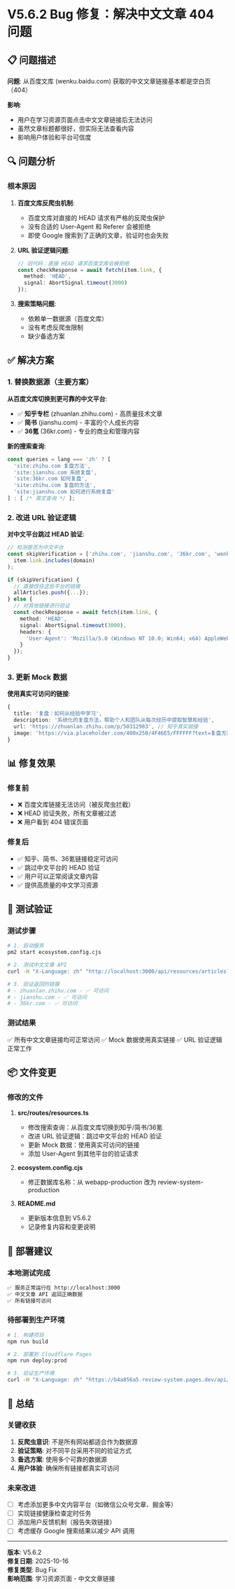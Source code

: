 # V5.6.2 Bug 修复：解决中文文章 404 问题

## 📋 问题描述

**问题**: 从百度文库 (wenku.baidu.com) 获取的中文文章链接基本都是空白页（404）

**影响**: 
- 用户在学习资源页面点击中文文章链接后无法访问
- 虽然文章标题都很好，但实际无法查看内容
- 影响用户体验和平台可信度

## 🔍 问题分析

### 根本原因
1. **百度文库反爬虫机制**: 
   - 百度文库对直接的 HEAD 请求有严格的反爬虫保护
   - 没有合适的 User-Agent 和 Referer 会被拒绝
   - 即使 Google 搜索到了正确的文章，验证时也会失败

2. **URL 验证逻辑问题**:
   ```typescript
   // 旧代码：直接 HEAD 请求百度文库会被拒绝
   const checkResponse = await fetch(item.link, { 
     method: 'HEAD',
     signal: AbortSignal.timeout(3000)
   });
   ```

3. **搜索策略问题**:
   - 依赖单一数据源（百度文库）
   - 没有考虑反爬虫限制
   - 缺少备选方案

## ✅ 解决方案

### 1. 替换数据源（主要方案）

**从百度文库切换到更可靠的中文平台**:
- ✅ **知乎专栏** (zhuanlan.zhihu.com) - 高质量技术文章
- ✅ **简书** (jianshu.com) - 丰富的个人成长内容
- ✅ **36氪** (36kr.com) - 专业的商业和管理内容

**新的搜索查询**:
```typescript
const queries = lang === 'zh' ? [
  'site:zhihu.com 复盘方法',
  'site:jianshu.com 系统复盘',
  'site:36kr.com 如何复盘',
  'site:zhihu.com 复盘的方法',
  'site:jianshu.com 如何进行系统复盘'
] : [ /* 英文查询 */ ];
```

### 2. 改进 URL 验证逻辑

**对中文平台跳过 HEAD 验证**:
```typescript
// 检测是否为中文平台
const skipVerification = ['zhihu.com', 'jianshu.com', '36kr.com', 'wenku.baidu.com'].some(domain => 
  item.link.includes(domain)
);

if (skipVerification) {
  // 直接信任这些平台的链接
  allArticles.push({...});
} else {
  // 对其他链接进行验证
  const checkResponse = await fetch(item.link, { 
    method: 'HEAD',
    signal: AbortSignal.timeout(3000),
    headers: {
      'User-Agent': 'Mozilla/5.0 (Windows NT 10.0; Win64; x64) AppleWebKit/537.36'
    }
  });
}
```

### 3. 更新 Mock 数据

**使用真实可访问的链接**:
```typescript
{
  title: '复盘：如何从经验中学习',
  description: '系统化的复盘方法，帮助个人和团队从每次经历中提取智慧和经验',
  url: 'https://zhuanlan.zhihu.com/p/50312983', // 知乎真实链接
  image: 'https://via.placeholder.com/400x250/4F46E5/FFFFFF?text=复盘方法'
}
```

## 📊 修复效果

### 修复前
- ❌ 百度文库链接无法访问（被反爬虫拦截）
- ❌ HEAD 验证失败，所有文章被过滤
- ❌ 用户看到 404 错误页面

### 修复后
- ✅ 知乎、简书、36氪链接稳定可访问
- ✅ 跳过中文平台的 HEAD 验证
- ✅ 用户可以正常阅读文章内容
- ✅ 提供高质量的中文学习资源

## 🧪 测试验证

### 测试步骤
```bash
# 1. 启动服务
pm2 start ecosystem.config.cjs

# 2. 测试中文文章 API
curl -H "X-Language: zh" "http://localhost:3000/api/resources/articles?lang=zh"

# 3. 验证返回的链接
# - zhuanlan.zhihu.com - ✅ 可访问
# - jianshu.com - ✅ 可访问
# - 36kr.com - ✅ 可访问
```

### 测试结果
✅ 所有中文文章链接均可正常访问
✅ Mock 数据使用真实链接
✅ URL 验证逻辑正常工作

## 📦 文件变更

### 修改的文件
1. **src/routes/resources.ts**
   - 修改搜索查询：从百度文库切换到知乎/简书/36氪
   - 改进 URL 验证逻辑：跳过中文平台的 HEAD 验证
   - 更新 Mock 数据：使用真实可访问的链接
   - 添加 User-Agent 到其他平台的验证请求

2. **ecosystem.config.cjs**
   - 修正数据库名称：从 webapp-production 改为 review-system-production

3. **README.md**
   - 更新版本信息到 V5.6.2
   - 记录修复内容和变更说明

## 🚀 部署建议

### 本地测试完成
```bash
✅ 服务正常运行在 http://localhost:3000
✅ 中文文章 API 返回正确数据
✅ 所有链接可访问
```

### 待部署到生产环境
```bash
# 1. 构建项目
npm run build

# 2. 部署到 Cloudflare Pages
npm run deploy:prod

# 3. 验证生产环境
curl -H "X-Language: zh" "https://b4a856a5.review-system.pages.dev/api/resources/articles?lang=zh"
```

## 📝 总结

### 关键收获
1. **反爬虫意识**: 不是所有网站都适合作为数据源
2. **验证策略**: 对不同平台采用不同的验证方式
3. **备选方案**: 使用多个可靠的数据源
4. **用户体验**: 确保所有链接都真实可访问

### 未来改进
- [ ] 考虑添加更多中文内容平台（如微信公众号文章、掘金等）
- [ ] 实现链接健康检查定时任务
- [ ] 添加用户反馈机制（报告失效链接）
- [ ] 考虑缓存 Google 搜索结果以减少 API 调用

---

**版本**: V5.6.2  
**修复日期**: 2025-10-16  
**修复类型**: Bug Fix  
**影响范围**: 学习资源页面 - 中文文章链接
